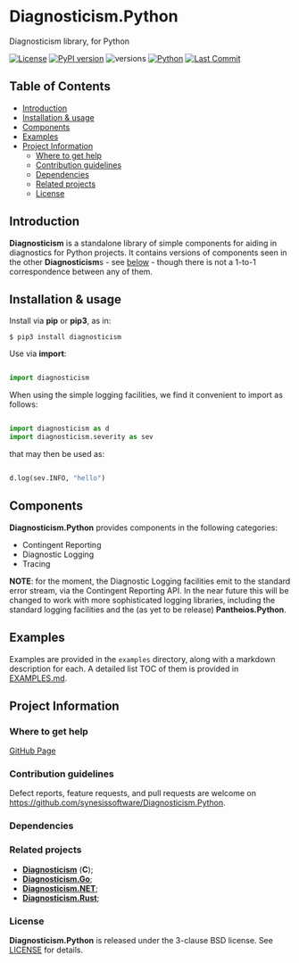 # Diagnosticism.Python <!-- omit from toc -->

Diagnosticism library, for Python

<!--
[![CircleCI](https://circleci.com/gh/google/diagnosticism.svg?style=svg)](https://circleci.com/gh/google/diagnosticism)
-->
[![License](https://img.shields.io/badge/License-BSD_3--Clause-blue.svg)](https://opensource.org/licenses/BSD-3-Clause)
[![PyPI version](https://badge.fury.io/py/diagnosticism.svg)](https://badge.fury.io/py/diagnosticism)
![versions](https://img.shields.io/pypi/pyversions/diagnosticism.svg)
[![Python](https://github.com/synesissoftware/Diagnosticism.Python/actions/workflows/python-package.yml/badge.svg)](https://github.com/synesissoftware/Diagnosticism.Python/actions/workflows/python-package.yml)
[![Last Commit](https://img.shields.io/github/last-commit/synesissoftware/Diagnosticism.Python)](https://github.com/synesissoftware/Diagnosticism.Python/commits/master)


## Table of Contents <!-- omit from toc -->

- [Introduction](#introduction)
- [Installation \& usage](#installation--usage)
- [Components](#components)
- [Examples](#examples)
- [Project Information](#project-information)
	- [Where to get help](#where-to-get-help)
	- [Contribution guidelines](#contribution-guidelines)
	- [Dependencies](#dependencies)
	- [Related projects](#related-projects)
	- [License](#license)


## Introduction

**Diagnosticism** is a standalone library of simple components for aiding in diagnostics for Python projects. It contains versions of components seen in the other **Diagnosticism**s - see [below](#related-projects) - though there is not a 1-to-1 correspondence between any of them.


## Installation & usage

Install via **pip** or **pip3**, as in:

```
$ pip3 install diagnosticism
```

Use via **import**:

```Python

import diagnosticism
```

When using the simple logging facilities, we find it convenient to import as follows:

```Python

import diagnosticism as d
import diagnosticism.severity as sev
```

that may then be used as:

```Python

d.log(sev.INFO, "hello")
```



## Components

**Diagnosticism.Python** provides components in the following categories:

* Contingent Reporting
* Diagnostic Logging
* Tracing

**NOTE**: for the moment, the Diagnostic Logging facilities emit to the standard error stream, via the Contingent Reporting API. In the near future this will be changed to work with more sophisticated logging libraries, including the standard logging facilities and the (as yet to be release) **Pantheios.Python**.


## Examples

Examples are provided in the ```examples``` directory, along with a markdown description for each. A detailed list TOC of them is provided in [EXAMPLES.md](./EXAMPLES.md).


## Project Information


### Where to get help

[GitHub Page](https://github.com/synesissoftware/Diagnosticism.Python "GitHub Page")


### Contribution guidelines

Defect reports, feature requests, and pull requests are welcome on https://github.com/synesissoftware/Diagnosticism.Python.


### Dependencies


### Related projects

* [**Diagnosticism**](https://github.com/synesissoftware/Diagnosticism/) (**C**);
* [**Diagnosticism.Go**](https://github.com/synesissoftware/Diagnosticism.Go/);
* [**Diagnosticism.NET**](https://github.com/synesissoftware/Diagnosticism.NET/);
* [**Diagnosticism.Rust**](https://github.com/synesissoftware/Diagnosticism.Rust/);


### License

**Diagnosticism.Python** is released under the 3-clause BSD license. See [LICENSE](./LICENSE) for details.


<!-- ########################### end of file ########################### -->

